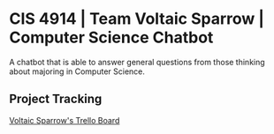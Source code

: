 # CIS 4914 | Team Voltaic Sparrow | Computer Science Chatbot

A chatbot that is able to answer general questions from those thinking about majoring in Computer Science.

## Project Tracking

[Voltaic Sparrow's Trello Board](https://trello.com/b/j05rzM21/agile-board)
